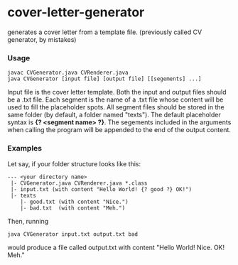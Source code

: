 # cover-letter-generator
generates a cover letter from a template file. (previously called CV generator, by mistakes)
### Usage
```
javac CVGenerator.java CVRenderer.java
java CVGenerator [input file] [output file] [[segements] ...]
```
Input file is the cover letter template. Both the input and output files should be a .txt file. Each segment is the name of a .txt file whose content will be used to fill the placeholder spots. All segment files should be stored in the same folder (by default, a folder named "texts"). The default placeholder syntax is __{? \<segment name\> ?}__. The segements included in the arguments when calling the program will be appended to the end of the output content.
### Examples
Let say, if your folder structure looks like this:
```
--- <your directory name>
 |- CVGenerator.java CVRenderer.java *.class
 |- input.txt (with content "Hello World! {? good ?} OK!")
 |- texts
    |- good.txt (with content "Nice.")
    |- bad.txt  (with content "Meh.")
```
Then, running
```
java CVGenerator input.txt output.txt bad
```
would produce a file called output.txt with content "Hello World! Nice. OK! Meh."
